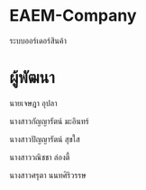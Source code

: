 # EAEM-Company
ระบบออร์เดอร์สินค้า 
# ผู้พัฒนา

นายเจษฎา อุปลา

นางสาวกัญญารัตน์ มะอินทร์

นางสาวปัญญารัตน์ สุขใส

นางสาววณิชชา ล่องตี้

นางสาวศรุตา นนทศิริวรรษ

